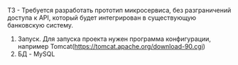 ТЗ - Требуется разработать прототип микросервиса, без разграничений доступа к API, который будет интегрирован в существующую банковскую систему.

1) Запуск. Для запуска проекта нужен программа конфигурации, например Tomcat(https://tomcat.apache.org/download-90.cgi)
2) БД - MySQL
